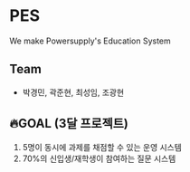 # PES

We make Powersupply's Education System

## Team

- 박경민, 곽준현, 최성임, 조광현

## 🔥GOAL (3달 프로젝트)

1. 5명이 동시에 과제를 채점할 수 있는 운영 시스템
2. 70%의 신입생/재학생이 참여하는 질문 시스템
